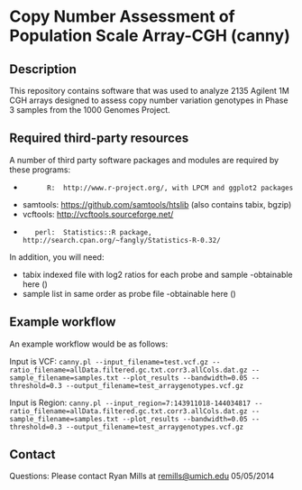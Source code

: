 Copy Number Assessment of Population Scale Array-CGH (canny)
======================================================

Description
-----------

This repository contains software that was used to analyze 2135 Agilent 1M CGH arrays designed to assess copy number variation genotypes in Phase 3 samples from the 1000 Genomes Project.

Required third-party resources 
------------------------------

A number of third party software packages and modules are required by these programs:

*           R:  http://www.r-project.org/, with LPCM and ggplot2 packages
*    samtools:  https://github.com/samtools/htslib (also contains tabix, bgzip) 
*    vcftools:  http://vcftools.sourceforge.net/
*        perl:  Statistics::R package, http://search.cpan.org/~fangly/Statistics-R-0.32/

In addition, you will need:

* tabix indexed file with log2 ratios for each probe and sample
  -obtainable here ()
* sample list in same order as probe file
  -obtainable here ()

Example workflow
----------------
An example workflow would be as follows:

Input is VCF:
`canny.pl --input_filename=test.vcf.gz --ratio_filename=allData.filtered.gc.txt.corr3.allCols.dat.gz --sample_filename=samples.txt --plot_results --bandwidth=0.05 --threshold=0.3 --output_filename=test_arraygenotypes.vcf.gz`

Input is Region:
`canny.pl --input_region=7:143911018-144034817 --ratio_filename=allData.filtered.gc.txt.corr3.allCols.dat.gz --sample_filename=samples.txt --plot_results --bandwidth=0.05 --threshold=0.3 --output_filename=test_arraygenotypes.vcf.gz`

Contact
-------
Questions: Please contact Ryan Mills at remills@umich.edu
05/05/2014
